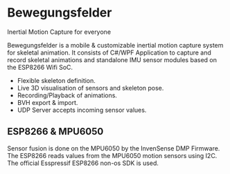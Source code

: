 # Bewegungsfelder
Inertial Motion Capture for everyone

Bewegungsfelder is a mobile & customizable inertial motion capture system for skeletal animation. It consists of C#/WPF Application to capture and record skeletal animations and standalone IMU sensor modules based on the ESP8266 Wifi SoC.

* Flexible skeleton definition.
* Live 3D visualisation of sensors and skeleton pose.
* Recording/Playback of animations.
* BVH export & import.
* UDP Server accepts incoming sensor values.

## ESP8266 & MPU6050

Sensor fusion is done on the MPU6050 by the InvenSense DMP Firmware.
The ESP8266 reads values from the MPU6050 motion sensors using I2C.
The official Esspressif ESP8266 non-os SDK is used.
